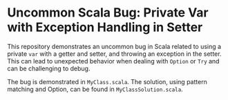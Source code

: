 # Uncommon Scala Bug: Private Var with Exception Handling in Setter

This repository demonstrates an uncommon bug in Scala related to using a private `var` with a getter and setter, and throwing an exception in the setter.  This can lead to unexpected behavior when dealing with `Option` or `Try` and can be challenging to debug. 

The bug is demonstrated in `MyClass.scala`. The solution, using pattern matching and Option, can be found in `MyClassSolution.scala`.